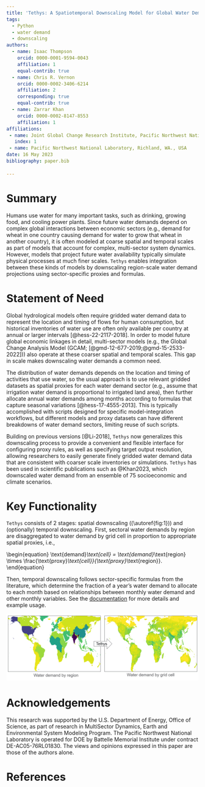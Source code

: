 ```yaml
---
title: 'Tethys: A Spatiotemporal Downscaling Model for Global Water Demand'
tags:
  - Python
  - water demand
  - downscaling
authors:
  - name: Isaac Thompson
    orcid: 0000-0001-9594-0043
    affiliation: 1
    equal-contrib: true
  - name: Chris R. Vernon
    orcid: 0000-0002-3406-6214
    affiliation: 2
    corresponding: true
    equal-contrib: true
  - name: Zarrar Khan
    orcid: 0000-0002-8147-8553
    affiliation: 1
affiliations:
 - name: Joint Global Change Research Institute, Pacific Northwest National Laboratory, College Park, MD., USA
   index: 1
 - name: Pacific Northwest National Laboratory, Richland, WA., USA
date: 16 May 2023
bibliography: paper.bib

---
```


# Summary

Humans use water for many important tasks, such as drinking, growing food, and cooling power plants. Since future water demands depend on complex global interactions between economic sectors (e.g., demand for wheat in one country causing demand for water to grow that wheat in another country), it is often modeled at coarse spatial and temporal scales as part of models that account for complex, multi-sector system dynamics. However, models that project future water availability typically simulate physical processes at much finer scales. `Tethys` enables integration between these kinds of models by downscaling region-scale water demand projections using sector-specific proxies and formulas.

# Statement of Need

Global hydrological models often require gridded water demand data to represent the location and timing of flows for human consumption, but historical inventories of water use are often only available per country at annual or larger intervals [@hess-22-2117-2018]. In order to model future global economic linkages in detail, multi-sector models (e.g., the Global Change Analysis Model (GCAM; [@gmd-12-677-2019;@gmd-15-2533-2022])) also operate at these coarser spatial and temporal scales. This gap in scale makes downscaling water demands a common need.

The distribution of water demands depends on the location and timing of activities that use water, so the usual approach is to use relevant gridded datasets as spatial proxies for each water demand sector (e.g., assume that irrigation water demand is proportional to irrigated land area), then further allocate annual water demands among months according to formulas that capture seasonal variations [@hess-17-4555-2013]. This is typically accomplished with scripts designed for specific model-integration workflows, but different models and proxy datasets can have different breakdowns of water demand sectors, limiting reuse of such scripts.

Building on previous versions [@Li-2018], `Tethys` now generalizes this downscaling process to provide a convenient and flexible interface for configuring proxy rules, as well as specifying target output resolution, allowing researchers to easily generate finely gridded water demand data that are consistent with coarser scale inventories or simulations. `Tethys` has been used in scientific publications such as @Khan2023, which downscaled water demand from an ensemble of 75 socioeconomic and climate scenarios.

# Key Functionality

`Tethys` consists of 2 stages: spatial downscaling ((\autoref{fig:1})) and (optionally) temporal downscaling. First, sectoral water demands by region are disaggregated to water demand by grid cell in proportion to appropriate spatial proxies, i.e.,

\begin{equation}
\text{demand}_\text{cell} = \text{demand}_\text{region} \times \frac{\text{proxy}_\text{cell}}{\text{proxy}_\text{region}}.
\end{equation}

Then, temporal downscaling follows sector-specific formulas from the literature, which determine the fraction of a year’s water demand to allocate to each month based on relationships between monthly water demand and other monthly variables. See the [documentation](https://jgcri.github.io/tethys) for more details and example usage.

![Before and after spatial downscaling \label{fig:1}](example.png)

# Acknowledgements

This research was supported by the U.S. Department of Energy, Office of Science, as part of research in MultiSector Dynamics, Earth and Environmental System Modeling Program. The Pacific Northwest National Laboratory is operated for DOE by Battelle Memorial Institute under contract DE-AC05-76RL01830. The views and opinions expressed in this paper are those of the authors alone.

# References
